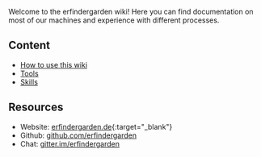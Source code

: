 <!-- TITLE: erfindergarden wiki -->
<!-- SUBTITLE: where the erfinders document their garden -->

Welcome to the erfindergarden wiki! Here you can find documentation on most of our machines and experience with different processes.

## Content

- [How to use this wiki](/meta/how-to)
- [Tools](/tools)
- [Skills](/skills)

## Resources

- Website: [erfindergarden.de](https://erfindergarden.de/){:target="_blank"}
- Github: [github.com/erfindergarden](https://github.com/erfindergarden)
- Chat: [gitter.im/erfindergarden](https://gitter.im/erfindergarden)

